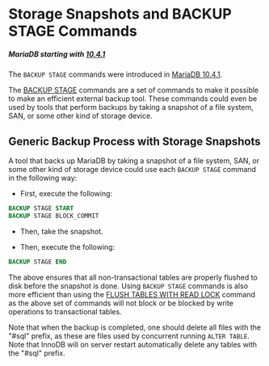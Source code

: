 # Storage Snapshots and BACKUP STAGE Commands

##### MariaDB starting with [10.4.1](/kb/en/mariadb-1041-release-notes/)

The `BACKUP STAGE` commands were introduced in [MariaDB 10.4.1](/kb/en/mariadb-1041-release-notes/).

The [BACKUP STAGE](/sql-statements-structure/sql-statements/administrative-sql-statements/backup-commands/backup-stage/) commands are a set of commands to make it possible to make an efficient external backup tool. These commands could even be used by tools that perform backups by taking a snapshot of a file system, SAN, or some other kind of storage device.

## Generic Backup Process with Storage Snapshots

A tool that backs up MariaDB by taking a snapshot of a file system, SAN, or some other kind of storage device could use each `BACKUP STAGE` command in the following way:

- First, execute the following:

```sql
BACKUP STAGE START
BACKUP STAGE BLOCK_COMMIT
```

- Then, take the snapshot.

- Then, execute the following:

```sql
BACKUP STAGE END
```

The above ensures that all non-transactional tables are properly flushed to disk before the snapshot is done.
Using `BACKUP STAGE` commands is also more efficient than using the [FLUSH TABLES WITH READ LOCK](/sql-statements-structure/sql-statements/administrative-sql-statements/flush-commands/flush/) command as the above set of commands will not block or be blocked by write operations to transactional tables.

Note that when the backup is completed, one should delete all files with the "#sql" prefix, as these are files used by concurrent running `ALTER TABLE`.  Note that InnoDB will on server restart automatically delete any tables with the "#sql" prefix.